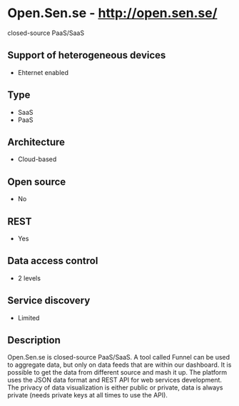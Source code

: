 # Open.Sen.se - http://open.sen.se/
closed-source PaaS/SaaS

## Support of heterogeneous devices
- Ehternet enabled

## Type
- SaaS
- PaaS

## Architecture
- Cloud-based

## Open source
- No

## REST
- Yes

## Data access control
- 2 levels

## Service discovery
- Limited

## Description
Open.Sen.se is closed-source PaaS/SaaS. A tool called Funnel can be used to aggregate data, but only on data feeds that are within our dashboard. It is possible to get the data from different source and mash it up. The platform uses the JSON data format and REST API for web services development. The privacy of data visualization is either public or private, data is always private (needs private keys at all times to use the API).